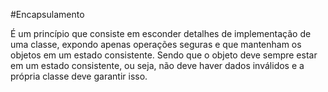 #Encapsulamento

É um princípio que consiste em esconder detalhes de implementação de uma classe, expondo apenas operações seguras e que mantenham os objetos em um estado consistente. Sendo que
o objeto deve sempre estar em um estado consistente, ou seja, não deve haver dados inválidos e a própria classe deve garantir isso.

